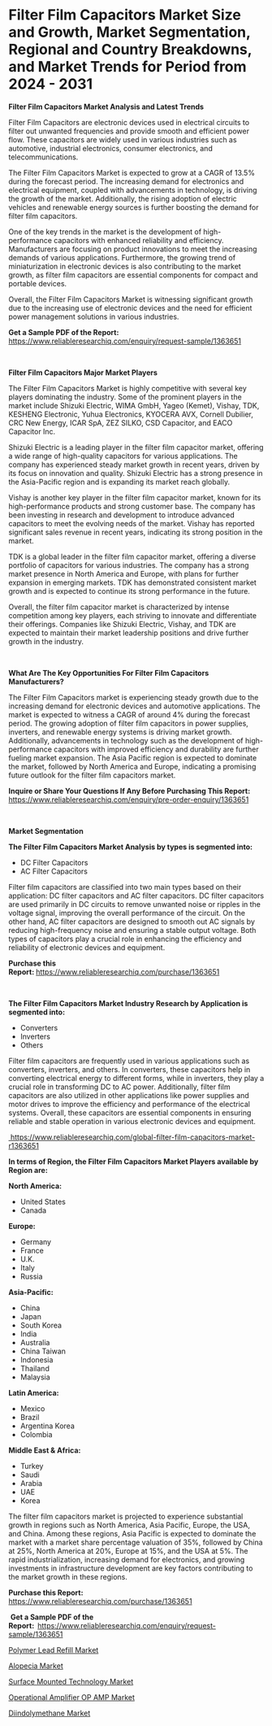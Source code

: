<p><h1>Filter Film Capacitors Market Size and Growth, Market Segmentation, Regional and Country Breakdowns, and Market Trends for Period from 2024 -  2031</h1></p><p><strong>Filter Film Capacitors Market Analysis and Latest Trends</strong></p>
<p><p>Filter Film Capacitors are electronic devices used in electrical circuits to filter out unwanted frequencies and provide smooth and efficient power flow. These capacitors are widely used in various industries such as automotive, industrial electronics, consumer electronics, and telecommunications.</p><p>The Filter Film Capacitors Market is expected to grow at a CAGR of 13.5% during the forecast period. The increasing demand for electronics and electrical equipment, coupled with advancements in technology, is driving the growth of the market. Additionally, the rising adoption of electric vehicles and renewable energy sources is further boosting the demand for filter film capacitors.</p><p>One of the key trends in the market is the development of high-performance capacitors with enhanced reliability and efficiency. Manufacturers are focusing on product innovations to meet the increasing demands of various applications. Furthermore, the growing trend of miniaturization in electronic devices is also contributing to the market growth, as filter film capacitors are essential components for compact and portable devices.</p><p>Overall, the Filter Film Capacitors Market is witnessing significant growth due to the increasing use of electronic devices and the need for efficient power management solutions in various industries.</p></p>
<p><strong>Get a Sample PDF of the Report:&nbsp;</strong> <a href="https://www.reliableresearchiq.com/enquiry/request-sample/1363651">https://www.reliableresearchiq.com/enquiry/request-sample/1363651</a></p>
<p>&nbsp;</p>
<p><strong>Filter Film Capacitors Major Market Players</strong></p>
<p><p>The Filter Film Capacitors Market is highly competitive with several key players dominating the industry. Some of the prominent players in the market include Shizuki Electric, WIMA GmbH, Yageo (Kemet), Vishay, TDK, KESHENG Electronic, Yuhua Electronics, KYOCERA AVX, Cornell Dubilier, CRC New Energy, ICAR SpA, ZEZ SILKO, CSD Capacitor, and EACO Capacitor Inc.</p><p>Shizuki Electric is a leading player in the filter film capacitor market, offering a wide range of high-quality capacitors for various applications. The company has experienced steady market growth in recent years, driven by its focus on innovation and quality. Shizuki Electric has a strong presence in the Asia-Pacific region and is expanding its market reach globally.</p><p>Vishay is another key player in the filter film capacitor market, known for its high-performance products and strong customer base. The company has been investing in research and development to introduce advanced capacitors to meet the evolving needs of the market. Vishay has reported significant sales revenue in recent years, indicating its strong position in the market.</p><p>TDK is a global leader in the filter film capacitor market, offering a diverse portfolio of capacitors for various industries. The company has a strong market presence in North America and Europe, with plans for further expansion in emerging markets. TDK has demonstrated consistent market growth and is expected to continue its strong performance in the future.</p><p>Overall, the filter film capacitor market is characterized by intense competition among key players, each striving to innovate and differentiate their offerings. Companies like Shizuki Electric, Vishay, and TDK are expected to maintain their market leadership positions and drive further growth in the industry.</p></p>
<p>&nbsp;</p>
<p><strong>What Are The Key Opportunities For Filter Film Capacitors Manufacturers?</strong></p>
<p><p>The Filter Film Capacitors market is experiencing steady growth due to the increasing demand for electronic devices and automotive applications. The market is expected to witness a CAGR of around 4% during the forecast period. The growing adoption of filter film capacitors in power supplies, inverters, and renewable energy systems is driving market growth. Additionally, advancements in technology such as the development of high-performance capacitors with improved efficiency and durability are further fueling market expansion. The Asia Pacific region is expected to dominate the market, followed by North America and Europe, indicating a promising future outlook for the filter film capacitors market.</p></p>
<p><strong>Inquire or Share Your Questions If Any Before Purchasing This Report:</strong> <a href="https://www.reliableresearchiq.com/enquiry/pre-order-enquiry/1363651">https://www.reliableresearchiq.com/enquiry/pre-order-enquiry/1363651</a></p>
<p>&nbsp;</p>
<p><strong>Market Segmentation</strong></p>
<p><strong>The Filter Film Capacitors Market Analysis by types is segmented into:</strong></p>
<p><ul><li>DC Filter Capacitors</li><li>AC Filter Capacitors</li></ul></p>
<p><p>Filter film capacitors are classified into two main types based on their application: DC filter capacitors and AC filter capacitors. DC filter capacitors are used primarily in DC circuits to remove unwanted noise or ripples in the voltage signal, improving the overall performance of the circuit. On the other hand, AC filter capacitors are designed to smooth out AC signals by reducing high-frequency noise and ensuring a stable output voltage. Both types of capacitors play a crucial role in enhancing the efficiency and reliability of electronic devices and equipment.</p></p>
<p><strong>Purchase this Report:&nbsp;</strong><a href="https://www.reliableresearchiq.com/purchase/1363651">https://www.reliableresearchiq.com/purchase/1363651</a></p>
<p>&nbsp;</p>
<p><strong>The Filter Film Capacitors Market Industry Research by Application is segmented into:</strong></p>
<p><ul><li>Converters</li><li>Inverters</li><li>Others</li></ul></p>
<p><p>Filter film capacitors are frequently used in various applications such as converters, inverters, and others. In converters, these capacitors help in converting electrical energy to different forms, while in inverters, they play a crucial role in transforming DC to AC power. Additionally, filter film capacitors are also utilized in other applications like power supplies and motor drives to improve the efficiency and performance of the electrical systems. Overall, these capacitors are essential components in ensuring reliable and stable operation in various electronic devices and equipment.</p></p>
<p><a href="https://www.reliableresearchiq.com/global-filter-film-capacitors-market-r1363651">&nbsp;https://www.reliableresearchiq.com/global-filter-film-capacitors-market-r1363651</a></p>
<p><strong>In terms of Region, the Filter Film Capacitors Market Players available by Region are:</strong></p>
<p>
    <p> <strong> North America: </strong>
        <ul>
            <li>United States</li>
            <li>Canada</li>
        </ul>
        </p> 
    <p> <strong> Europe: </strong>
        <ul>
            <li>Germany</li>
            <li>France</li>
            <li>U.K.</li>
            <li>Italy</li>
            <li>Russia</li>
        </ul>
        </p> 
    <p> <strong> Asia-Pacific: </strong>
        <ul>
            <li>China</li>
            <li>Japan</li>
            <li>South Korea</li>
            <li>India</li>
            <li>Australia</li>
            <li>China Taiwan</li>
            <li>Indonesia</li>
            <li>Thailand</li>
            <li>Malaysia</li>
        </ul>
        </p> 
    <p> <strong> Latin America: </strong>
        <ul>
            <li>Mexico</li>
            <li>Brazil</li>
            <li>Argentina Korea</li>
            <li>Colombia</li>
        </ul>
        </p> 
    <p> <strong> Middle East & Africa: </strong>
        <ul>
            <li>Turkey</li>
            <li>Saudi</li>
            <li>Arabia</li>
            <li>UAE</li>
            <li>Korea</li>
        </ul>
    </p>
    </p>
<p><p>The filter film capacitors market is projected to experience substantial growth in regions such as North America, Asia Pacific, Europe, the USA, and China. Among these regions, Asia Pacific is expected to dominate the market with a market share percentage valuation of 35%, followed by China at 25%, North America at 20%, Europe at 15%, and the USA at 5%. The rapid industrialization, increasing demand for electronics, and growing investments in infrastructure development are key factors contributing to the market growth in these regions.</p></p>
<p><strong>Purchase this Report: </strong><a href="https://www.reliableresearchiq.com/purchase/1363651">https://www.reliableresearchiq.com/purchase/1363651</a></p>
<p>&nbsp;<strong>Get a Sample PDF of the Report:&nbsp;&nbsp;</strong><a href="https://www.reliableresearchiq.com/enquiry/request-sample/1363651">https://www.reliableresearchiq.com/enquiry/request-sample/1363651</a></p>
<p><strong></strong></p>
<p><p><a href="https://github.com/lorenzaSchmeler/Market-Research-Report-List-2/blob/main/polymer-lead-refill-market.md">Polymer Lead Refill Market</a></p><p><a href="https://www.linkedin.com/pulse/global-alopecia-market-opportunities-forecast-period-vklic">Alopecia Market</a></p><p><a href="https://medium.com/@acqwoncopeland76/global-surface-mounted-technology-market-exploring-market-share-market-trends-and-future-growth-92eab202ef25">Surface Mounted Technology Market</a></p><p><a href="https://medium.com/@boboko938_76821/global-operational-amplifier-op-amp-market-focus-on-application-end-use-industry-type-8fc7549919d6">Operational Amplifier OP AMP Market</a></p><p><a href="https://www.linkedin.com/pulse/global-diindolymethane-market-sector-types-applications-j6lfc">Diindolymethane Market</a></p></p>